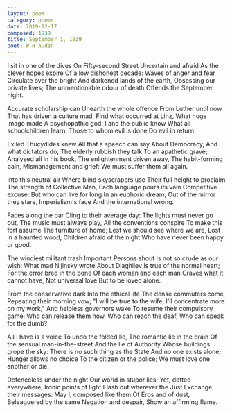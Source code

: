 ```yaml
---
layout: poem
category: poems
date: 2019-12-17
composed: 1939
title: September 1, 1939
poet: W H Auden
---
```

  I sit in one of the dives
  On Fifty-second Street
  Uncertain and afraid
  As the clever hopes expire
  Of a low dishonest decade:
  Waves of anger and fear
  Circulate over the bright
  And darkened lands of the earth,
  Obsessing our private lives;
  The unmentionable odour of death
  Offends the September night.
  
  Accurate scholarship can
  Unearth the whole offence
  From Luther until now
  That has driven a culture mad,
  Find what occurred at Linz,
  What huge imago made
  A psychopathic god:
  I and the public know
  What all schoolchildren learn,
  Those to whom evil is done
  Do evil in return.
  
  Exiled Thucydides knew
  All that a speech can say
  About Democracy,
  And what dictators do,
  The elderly rubbish they talk
  To an apathetic grave;
  Analysed all in his book,
  The enlightenment driven away,
  The habit-forming pain,
  Mismanagement and grief:
  We must suffer them all again.
  
  Into this neutral air
  Where blind skyscrapers use
  Their full height to proclaim
  The strength of Collective Man,
  Each language pours its vain
  Competitive excuse:
  But who can live for long
  In an euphoric dream;
  Out of the mirror they stare,
  Imperialism's face
  And the international wrong.
  
  Faces along the bar
  Cling to their average day:
  The lights must never go out,
  The music must always play,
  All the conventions conspire
  To make this fort assume
  The furniture of home;
  Lest we should see where we are,
  Lost in a haunted wood,
  Children afraid of the night
  Who have never been happy or good.
  
  The windiest militant trash
  Important Persons shout
  Is not so crude as our wish:
  What mad Nijinsky wrote
  About Diaghilev
  Is true of the normal heart;
  For the error bred in the bone
  Of each woman and each man
  Craves what it cannot have,
  Not universal love
  But to be loved alone.
  
  From the conservative dark
  Into the ethical life
  The dense commuters come,
  Repeating their morning vow;
  "I will be true to the wife,
  I'll concentrate more on my work,"
  And helpless governors wake
  To resume their compulsory game:
  Who can release them now,
  Who can reach the deaf,
  Who can speak for the dumb?
  
  All I have is a voice
  To undo the folded lie,
  The romantic lie in the brain
  Of the sensual man-in-the-street
  And the lie of Authority
  Whose buildings grope the sky:
  There is no such thing as the State
  And no one exists alone;
  Hunger allows no choice
  To the citizen or the police;
  We must love one another or die.
  
  Defenceless under the night
  Our world in stupor lies;
  Yet, dotted everywhere,
  Ironic points of light
  Flash out wherever the Just
  Exchange their messages:
  May I, composed like them
  Of Eros and of dust,
  Beleaguered by the same
  Negation and despair,
  Show an affirming flame.
